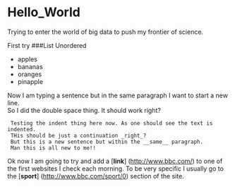 Hello_World
===========
Trying to enter the world of big data to push my frontier of science.

First try 
###List
Unordered 
* apples
* bananas
* oranges
* pinapple

Now I am typing a sentence but in the same paragraph I want to start a new line.  
So I did the double space thing. It should work right?

     Testing the indent thing here now. As one should see the text is indented.
     THis should be just a continuation _right_?  
     But this is a new sentence but within the __same__ paragraph.
     Man this is all new to me!!
   
Ok now I am going to try and add a [__link__] (http://www.bbc.com/) to one of the first websites I check each morning.
To be very specific I usually go to the [__sport__] (http://www.bbc.com/sport/0) section of the site.
   
   
   



